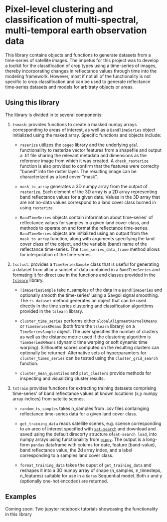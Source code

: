 # Pixel-level clustering and classification of multi-spectral, multi-temporal earth observation data

This library contains objects and functions to generate datasets from a time-series of satellite images. The impetus for this project was to develop a toolkit for the classification of crop types using a time-series of images, thereby incorporating changes in reflectance values through time into the modeling framework. However, most if not all of the functionality is not specific to crop classification and can be used to generate reflectance time-series datasets and models for arbitraty objects or areas. 

## Using this library
The library is divided in to several components:


1. `tsmask`: provides functions to create a masked numpy arrays corresponding to areas of interest, as well as a `BandTimeSeries` object initialized using the maked array. Specific functions and objects include:

    - `raserize` utilizes the `osgeo` library and the underlying `gdal` functionaility to rasterize vector features from a shapefile and output a .tif file sharing the relevant metadata and dimensions as the reference image from which it was created. A `check_rasterize` function is also provided to confirm that the features were correclty "buned" into the raster layer. The resulting image can be characterized as a land cover "mask". 
    
    - `mask_to_array` generates a 3D numpy array from the output of `rasterize`. Each element of the 3D array is a 2D array representing band reflectance values for a given date. Values in the 3D array that are not no-data values correspond to a land cover class burned in using `rasterize`.
    
    - `BandTimeSeries` objects contain information about time-series' of reflectance values for samples in a given land cover class, and methods to operate on and format the reflectance time-series. `BandTimeSeries` objects are initialized using an output from the `mask_to_array` function, along with arguments specifying the land cover class of the object, and the variable (band) name of the reflectance time-series. The `time_series_data_frame` method allows for interpolation of the time-series.
    
    
2. `tsclust`: provides a `TimeSeriesSample` class that is useful for generating a dataset from all or a subset of data contained in a `BandTimeSeries` and formating it for direct use in the functions and classes provided in the [`tslearn`](https://tslearn.readthedocs.io/en/latest/) library.

    - `TimeSeriesSample` take n_samples of the data in a `BandTimeSeries` and optionally smooth the time-series' using a Savgol signal smoothing. The `ts_dataset` method generates an object that can be used directly in the time series clustering and classification algorithms provided in the `tslearn` library.
    
    - `cluster_time_series` performs either `GlobalAlignmentKernelKMeans` or `TimeSeriesKMeans` (both from the `tslearn` library) on a `TimeSeriesSample` object. The user specifies the number of clusters as well as the distance metric used if the clustering algorithm is `TimeSeriesKMeans` (dynamic time warping or soft dynamic time warping). Sillhouette scores computed on the resulting clusters can optionally be returned. Alternative sets of hyperparamters for `cluster_times_series` can be tested using the `cluster_grid_search` function. 
    
    - `cluster_mean_quantiles` and `plot_clusters` provide methods for inspecting and visualizing cluster results.
    
3. `tstrain` provides functions for extracting training datasets comprising time-series' of band reflectance values at known locations (x,y numpy array indices) from satelite scenes.

    -  `random_ts_samples` takes n_samples from .csv files containging reflectance time-series data for a given land cover class. 
    
    - `get_training_data` reads satellite scenes, e.g. scense corresponding to an areo of interest specified with [`sat-search`](https://github.com/sat-utils/sat-search) and download and saved using the default direcorty structure of`sat-search load`, into numpy arrays using functionaility from [`gippy`](https://gippy.readthedocs.io/en/latest/). The output is a long-form `pandas` dataframe with colums for date, feature (band-value), band reflectance value, the 2d array index, and a label corresponding to a samples land cover class. 
    
   - `format_training_data` takes the ouput of `get_training_data` and reshapes it into a 3D numpy array of shape (n_samples, n_timesteps, n_features) suitable for use in a `Keras` Sequential model. Both x and y (optionally one-hot encoded) are returned. 

## Examples

Coming soon: Two jupyter notebook tutorials showcasing the functionality in this library
    
    
